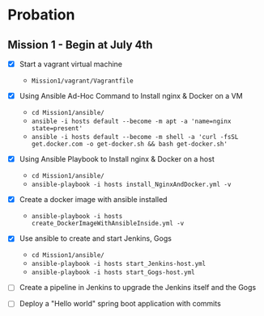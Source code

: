 # Probation

## Mission 1 - Begin at July 4th

- [x] Start a vagrant virtual machine
    - `Mission1/vagrant/Vagrantfile`
- [x] Using Ansible Ad-Hoc Command to Install nginx & Docker on a VM
    - `cd Mission1/ansible/`
    - `ansible -i hosts default --become -m apt -a 'name=nginx state=present'`
    - `ansible -i hosts default --become -m shell -a 'curl -fsSL get.docker.com -o get-docker.sh && bash get-docker.sh'`
- [x] Using Ansible Playbook to Install nginx & Docker on a host
    - `cd Mission1/ansible/`
    - `ansible-playbook -i hosts install_NginxAndDocker.yml -v`
- [x] Create a docker image with ansible installed
    - `ansible-playbook -i hosts create_DockerImageWithAnsibleInside.yml -v`
- [x] Use ansible to create and start Jenkins, Gogs
    - `cd Mission1/ansible/`
    - `ansible-playbook -i hosts start_Jenkins-host.yml`
    - `ansible-playbook -i hosts start_Gogs-host.yml`
- [ ] Create a pipeline in Jenkins to upgrade the Jenkins itself and the Gogs
- [ ] Deploy a "Hello world" spring boot application with commits

